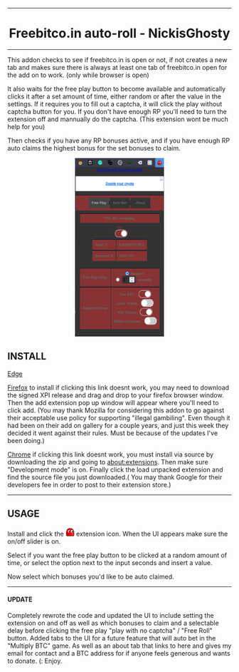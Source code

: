   <hr />
<h1 align="center"> Freebitco.in auto-roll - NickisGhosty </h1><hr />
This addon checks to see if freebitco.in is open or not, if not creates a new tab and makes sure there is always at least one tab of freebitco.in open for the add on to work.
(only while browser is open)

It also waits for the free play button to become available and automatically clicks it after a set amount of time, either random or after the value in the settings. If it requires you to fill out a captcha, it will click the play without captcha button for you. If you don't have enough RP you'll need to turn the extension off and mannually do the captcha. (This extension wont be much help for you) 

Then checks if you have any RP bonuses active, and if you have enough RP auto claims the highest bonus for the set bonuses to claim.
<p align="center">
<img src="https://github.com/nickisghosty/freebtc-autoroll/raw/master/SS.png" width="200px" height="400px" data-canonical-src="https://github.com/nickisghosty/freebtc-autoroll/raw/master/SS.png" alt="" /></p
  
<hr />
<h2>INSTALL</h2>

[Edge](https://microsoftedge.microsoft.com/addons/detail/freebitcoin-automated/mmmidhlgmjehopdjiinffadldiopmfck) 

[Firefox](https://github.com/nickisghosty/freebtc-autoroll/releases/download/latest/freebtc-autoroll-nickisghosty.xpi) to install if clicking this link doesnt work, you may need to download the signed XPI release and drag and drop to your firefox browser window. Then the add extension pop up window will appear where you'll need to click add. (You may thank Mozilla for considering this addon to go against their acceptable use policy for supporting "illegal gambiling". Even though it had been on their add on gallery for a couple years, and just this week they decided  it went against their rules. Must be because of the updates I've been doing.)

[Chrome](https://github.com/nickisghosty/freebtc-autoroll/releases/download/latest/freebtc-autoroll-nickisghosty.crx) if clicking this link doesnt work, you must install via source by downloading the zip and going to [about:extensions](chrome://about:extensions). Then make sure "Development mode" is on. Finally click the load unpacked extension and find the source file you just downloaded.( You may thank Google for their developers fee in order to post to their extension store.)

<hr />
  <h2> USAGE </h2>
Install and click the <img src="https://raw.githubusercontent.com/nickisghosty/freebtc-autoroll/master/icons/logo.png" width="20px" height="20px" data-canonical-src="https://raw.githubusercontent.com/nickisghosty/freebtc-autoroll/master/icons/logo.png" alt="" /> extension icon. When the UI appears make sure the on/off slider is on. 

Select if you want the free play button to be clicked at a random amount of time, or select the option next to the input seconds and insert a value.

Now select which bonuses you'd like to be auto claimed.



<hr />


<h4> UPDATE</h4>
Completely rewrote the code and updated the UI to include setting the extension on and off as well as which bonuses to claim and a selectable delay before clicking the free play "play with no captcha" / "Free Roll" button. Added tabs to the UI for a future feature that will auto bet in the "Multiply BTC" game. As well as an about tab that links to here and gives my email for contact and a BTC address for if anyone feels generous and wants to donate. (: Enjoy.
